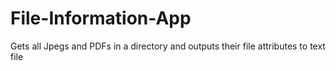File-Information-App
====================

Gets all Jpegs and PDFs in a directory and outputs their file attributes to text file
